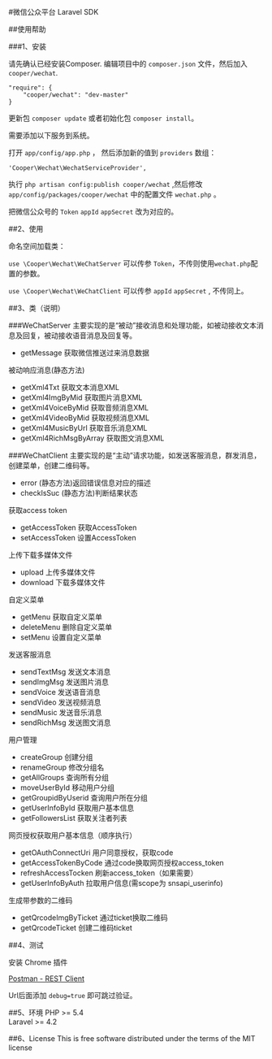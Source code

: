 #微信公众平台 Laravel SDK

##使用帮助

###1、安装

请先确认已经安装Composer. 编辑项目中的 `composer.json` 文件，然后加入 `cooper/wechat`.

```
"require": {
	"cooper/wechat": "dev-master"
}
```

更新包 `composer update` 或者初始化包 `composer install`。

需要添加以下服务到系统。

打开 `app/config/app.php` ， 然后添加新的值到 `providers` 数组：

```
'Cooper\Wechat\WechatServiceProvider',
```

执行 `php artisan config:publish cooper/wechat` ,然后修改 `app/config/packages/cooper/wechat` 中的配置文件 `wechat.php` 。

把微信公众号的 `Token` `appId` `appSecret` 改为对应的。

##2、使用

命名空间加载类：

`use \Cooper\Wechat\WeChatServer` 可以传参 `Token`，不传则使用`wechat.php`配置的参数。

`use \Cooper\Wechat\WeChatClient` 可以传参 `appId` `appSecret` , 不传同上。

##3、类（说明）

###WeChatServer 主要实现的是“被动”接收消息和处理功能，如被动接收文本消息及回复，被动接收语音消息及回复等。

* getMessage 获取微信推送过来消息数据

被动响应消息(静态方法)

* getXml4Txt 获取文本消息XML
* getXml4ImgByMid 获取图片消息XML
* getXml4VoiceByMid 获取音频消息XML
* getXml4VideoByMid 获取视频消息XML
* getXml4MusicByUrl 获取音乐消息XML
* getXml4RichMsgByArray 获取图文消息XML


###WeChatClient 主要实现的是“主动”请求功能，如发送客服消息，群发消息，创建菜单，创建二维码等。

* error (静态方法)返回错误信息对应的描述
* checkIsSuc (静态方法)判断结果状态

获取access token

* getAccessToken 获取AccessToken
* setAccessToken 设置AccessToken

上传下载多媒体文件

* upload 上传多媒体文件
* download 下载多媒体文件

自定义菜单

* getMenu 获取自定义菜单
* deleteMenu 删除自定义菜单
* setMenu 设置自定义菜单

发送客服消息

* sendTextMsg 发送文本消息
* sendImgMsg 发送图片消息
* sendVoice 发送语音消息
* sendVideo 发送视频消息
* sendMusic 发送音乐消息
* sendRichMsg 发送图文消息

用户管理

* createGroup 创建分组
* renameGroup 修改分组名
* getAllGroups 查询所有分组
* moveUserById 移动用户分组
* getGroupidByUserid 查询用户所在分组
* getUserInfoById 获取用户基本信息
* getFollowersList 获取关注者列表

网页授权获取用户基本信息（顺序执行）

* getOAuthConnectUri 用户同意授权，获取code
* getAccessTokenByCode 通过code换取网页授权access_token
* refreshAccessTocken 刷新access_token（如果需要）
* getUserInfoByAuth 拉取用户信息(需scope为 snsapi_userinfo)

生成带参数的二维码

* getQrcodeImgByTicket 通过ticket换取二维码
* getQrcodeTicket 创建二维码ticket
 
##4、测试

安装 Chrome 插件

[Postman - REST Client](https://chrome.google.com/webstore/detail/postman-rest-client/fdmmgilgnpjigdojojpjoooidkmcomcm)

Url后面添加  `debug=true` 即可跳过验证。

##5、环境
PHP >= 5.4  
Laravel >= 4.2 

##6、License
This is free software distributed under the terms of the MIT license